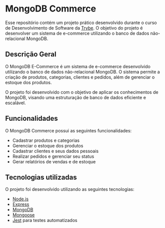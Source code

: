 # MongoDB Commerce

Esse repositório contém um projeto prático desenvolvido durante o curso de Desenvolvimento de Software da [Trybe](https://www.betrybe.com/). O objetivo do projeto é desenvolver um sistema de e-commerce utilizando o banco de dados não-relacional MongoDB.

## Descrição Geral

O MongoDB E-Commerce é um sistema de e-commerce desenvolvido utilizando o banco de dados não-relacional MongoDB. O sistema permite a criação de produtos, categorias, clientes e pedidos, além de gerenciar o estoque dos produtos.

O projeto foi desenvolvido com o objetivo de aplicar os conhecimentos de MongoDB, visando uma estruturação de banco de dados eficiente e escalável.

## Funcionalidades

O MongoDB Commerce possui as seguintes funcionalidades:

- Cadastrar produtos e categorias
- Gerenciar o estoque dos produtos
- Cadastrar clientes e seus dados pessoais
- Realizar pedidos e gerenciar seu status
- Gerar relatórios de vendas e de estoque

## Tecnologias utilizadas

O projeto foi desenvolvido utilizando as seguintes tecnologias:

- [Node.js](https://nodejs.org/)
- [Express](https://expressjs.com/)
- [MongoDB](https://www.mongodb.com/)
- [Mongoose](https://mongoosejs.com/)
- [Jest](https://jestjs.io/) para testes automatizados

